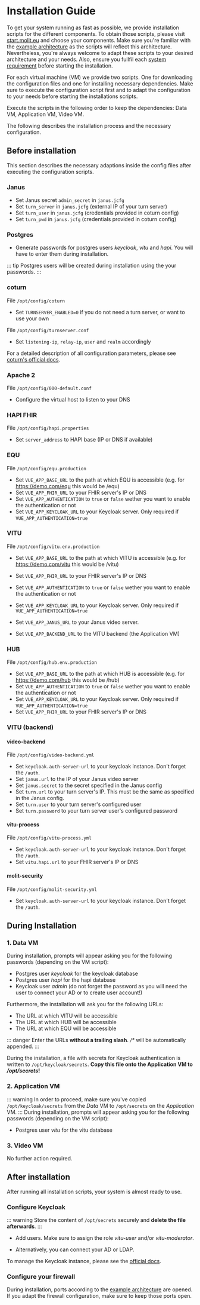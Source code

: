# Installation Guide

<print-header />

To get your system running as fast as possible, we provide installation scripts for the different components. To obtain those scripts, please visit [start.molit.eu](https://start.molit.eu) and choose your components. Make sure you're familiar with the [example architecture](architecture.md) as the scripts will reflect this architecture. Nevertheless, you're always welcome to adapt these scripts to your desired architecture and your needs. Also, ensure you fullfil each [system requirement](requirements.md) before starting the installation.

For each virtual machine (VM) we provide two scripts. One for downloading the configuration files and one for installing necessary dependencies. Make sure to execute the configuration script first and to adapt the configuration to your needs before starting the installations scripts.

Execute the scripts in the following order to keep the dependencies: Data VM, Application VM, Video VM.

The following describes the installation process and the necessary configuration.

## Before installation

This section describes the necessary adaptions inside the config files after executing the configuration scripts.

### Janus

- Set Janus secret `admin_secret` in `janus.jcfg`
- Set `turn_server` in `janus.jcfg` (external IP of your turn server)
- Set `turn_user` in `janus.jcfg` (credentials provided in coturn config)
- Set `turn_pwd` in `janus.jcfg` (credentials provided in coturn config)

### Postgres

- Generate passwords for postgres users _keycloak_, _vitu_ and _hapi_. You will have to enter them during installation.

::: tip
Postgres users will be created during installation using the your passwords.
:::

### coturn

File `/opt/config/coturn`

- Set `TURNSERVER_ENABLED=0` if you do not need a turn server, or want to use your own

File `/opt/config/turnserver.conf`

- Set `listening-ip`, `relay-ip`, `user` and `realm` accordingly

For a detailed description of all configuration parameters, please see [coturn's official docs](https://github.com/coturn/coturn/wiki/turnserver).

### Apache 2

File `/opt/config/000-default.conf`

- Configure the virtual host to listen to your DNS

### HAPI FHIR

File `/opt/config/hapi.properties`

- Set `server_address` to HAPI base (IP or DNS if available)

### EQU

File `/opt/config/equ.production`

- Set `VUE_APP_BASE_URL` to the path at which EQU is accessible (e.g. for https://demo.com/equ this would be /equ)
- Set `VUE_APP_FHIR_URL` to your FHIR server's IP or DNS
- Set `VUE_APP_AUTHENTICATION` to `true` or `false` wether you want to enable the authentication or not
- Set `VUE_APP_KEYCLOAK_URL` to your Keycloak server. Only required if `VUE_APP_AUTHENTICATION=true`

### VITU

File `/opt/config/vitu.env.production`

- Set `VUE_APP_BASE_URL` to the path at which VITU is accessible (e.g. for https://demo.com/vitu this would be /vitu)
- Set `VUE_APP_FHIR_URL` to your FHIR server's IP or DNS
- Set `VUE_APP_AUTHENTICATION` to `true` or `false` wether you want to enable the authentication or not
- Set `VUE_APP_KEYCLOAK_URL` to your Keycloak server. Only required if `VUE_APP_AUTHENTICATION=true`
- Set `VUE_APP_JANUS_URL` to your Janus video server.

- Set `VUE_APP_BACKEND_URL` to the VITU backend (the Application VM)

### HUB

File `/opt/config/hub.env.production`

- Set `VUE_APP_BASE_URL` to the path at which HUB is accessible (e.g. for https://demo.com/hub this would be /hub)
- Set `VUE_APP_AUTHENTICATION` to `true` or `false` wether you want to enable the authentication or not
- Set `VUE_APP_KEYCLOAK_URL` to your Keycloak server. Only required if `VUE_APP_AUTHENTICATION=true`
- Set `VUE_APP_FHIR_URL` to your FHIR server's IP or DNS

### VITU (backend)

#### video-backend

File `/opt/config/video-backend.yml`

- Set `keycloak.auth-server-url` to your keycloak instance. Don't forget the `/auth`.
- Set `janus.url` to the IP of your Janus video server
- Set `janus.secret` to the secret specified in the Janus config
- Set `turn.url` to your turn server's IP. This must be the same as specified in the Janus config.
- Set `turn.user` to your turn server's configured user
- Set `turn.password` to your turn server user's configured password

#### vitu-process

File `/opt/config/vitu-process.yml`

- Set `keycloak.auth-server-url` to your keycloak instance. Don't forget the `/auth`.
- Set `vitu.hapi.url` to your FHIR server's IP or DNS

#### molit-security

File `/opt/config/molit-security.yml`

- Set `keycloak.auth-server-url` to your keycloak instance. Don't forget the `/auth`.

## During Installation

### 1. Data VM

During installation, prompts will appear asking you for the following passwords (depending on the VM script):

- Postgres user _keycloak_ for the keycloak database
- Postgres user _hapi_ for the hapi database
- Keycloak user _admin_ (do not forget the password as you will need the user to connect your AD or to create user account!)

Furthermore, the installation will ask you for the following URLs:

- The URL at which VITU will be accessible
- The URL at which HUB will be accessible
- The URL at which EQU will be accessible

::: danger
Enter the URLs **without a trailing slash**. _/\*_ will be automatically appended.
:::

During the installation, a file with secrets for Keycloak authentication is written to `/opt/keycloak/secrets`. **Copy this file onto the Application VM to _/opt/secrets_!**

### 2. Application VM

::: warning
In order to proceed, make sure you've copied `/opt/keycloak/secrets` from the _Data_ VM to `/opt/secrets` on the _Application_ VM.
:::
During installation, prompts will appear asking you for the following passwords (depending on the VM script):

- Postgres user _vitu_ for the vitu database

### 3. Video VM

No further action required.

## After installation

After running all installation scripts, your system is almost ready to use.

### Configure Keycloak

::: warning
Store the content of `/opt/secrets` securely and **delete the file afterwards**.
:::

- Add users. Make sure to assign the role _vitu-user_ and/or _vitu-moderator_.

* Alternatively, you can connect your AD or LDAP.

To manage the Keycloak instance, please see the [official docs](https://www.keycloak.org/docs/latest/server_admin/index.html).

### Configure your firewall

During installation, ports according to the [example architecture](architecture.md) are opened. If you adapt the firewall configuration, make sure to keep those ports open.
